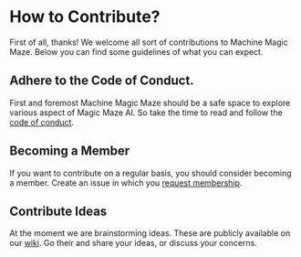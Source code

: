 # How to Contribute?
First of all, thanks! We welcome all sort of contributions to Machine Magic Maze. Below you can find some guidelines of what you can expect.

## Adhere to the Code of Conduct.
First and foremost Machine Magic Maze should be a safe space to explore various aspect of Magic Maze AI. So take the time to read and follow the [code of conduct][coc].

## Becoming a Member
If you want to contribute on a regular basis, you should consider becoming a member. Create an issue in which you [request membership](https://github.com/machinemagicmaze/design/issues/new?title=I+want+to+become+a+member+of+the+Machine+Magic+Maze+organization&template=becoming_a_member.md).

## Contribute Ideas
At the moment we are brainstorming ideas. These are publicly available on our [wiki][wiki]. Go their and share your ideas, or discuss your concerns.

[coc]: https://github.com/machinemagicmaze/design/blob/master/CODE_OF_CONDUCT.md
[wiki]: https://github.com/machinemagicmaze/design/wiki
